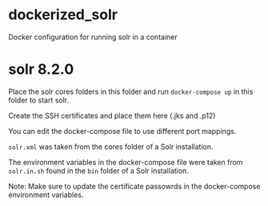 # dockerized_solr
Docker configuration for running solr in a container

# solr 8.2.0
Place the solr cores folders in this folder and run `docker-compose up` in this folder to start solr.

Create the SSH certificates and place them here (.jks and .p12)


You can edit the docker-compose file to use different port mappings.

`solr.xml` was taken from the cores folder of a Solr installation.

The environment variables in the docker-compose file were taken from `solr.in.sh` found in the `bin` folder of a Solr installation.

Note: Make sure to update the certificate passowrds in the docker-compose environment variables.

